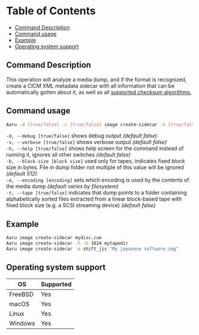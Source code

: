 # Table of Contents

- [Command Description](#command-description)
- [Command usage](#command-usage)
- [Example](#example)
- [Operating system support](#operating-system-support)


## Command Description

This operation will analyze a media dump, and if the format is recognized, create a CICM XML metadata sidecar with all information that can be automatically gotten about it, as well as all [supported checksum algorithms.](https://github.com/aaru-dps/Aaru.Documentation/blob/master/5.0/Supported-checksums.md)

## Command usage

```bash
Aaru -d [true/false] -v [true/false] image create-sidecar -h [true/false] -b [block size] -e [encoding] -t tape [true/false] <image-path>
```

`-d, --debug [true/false]` shows debug output *(default false)*  
`-v, --verbose [true/false]` shows verbose output *(default false)*  
`-h, --help [true/false]` shows help screen for the command instead of running it, ignores all other switches *(default false)*    
`-b, --block-size [block size]` used only for tapes, indicates fixed block size in bytes. File in dump folder not multiple of this value will be ignored *(default 512)*           
`-e, --encoding [encoding]` sets which encoding is used by the contents of the media dump *(default varies by filesystem)*            
`-t, --tape [true/false]` indicates that dump points to a folder containing alphabetically sorted files extracted from a linear block-based tape with fixed block size (e.g. a SCSI streaming device) *(default false)*          

## Example

```bash
Aaru image create-sidecar mydisc.cue
Aaru image create-sidecar -t -b 1024 mytapedir
Aaru image create-sidecar -e shift_jis "My japanese software.img"
```

## Operating system support

| OS | Supported |
|----|-----------|
| FreeBSD | Yes  |
| macOS   | Yes  |
| Linux   | Yes  |
| Windows | Yes  |
